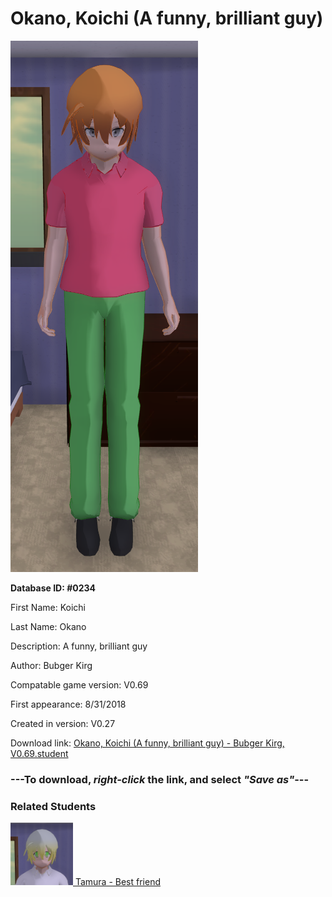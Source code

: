 # Okano, Koichi (A funny, brilliant guy)

<img src="../../Files/Images/Okano, Koichi (A funny, brilliant guy).png" title="Okano, Koichi (A funny, brilliant guy) - Bubger Kirg, V0.69">

**Database ID: #0234**

First Name: Koichi

Last Name: Okano

Description: A funny, brilliant guy

Author: Bubger Kirg

Compatable game version: V0.69

First appearance: 8/31/2018

Created in version: V0.27

Download link: <a href="https://raw.githubusercontent.com/Arbiter1223/Daigaku-Gurashi-Custom-Students/master/Files/Student%20Files/Okano%2C%20Koichi%20(A%20funny%2C%20brilliant%20guy)%20-%20Bubger%20Kirg%2C%20V0.69.student">Okano, Koichi (A funny, brilliant guy) - Bubger Kirg, V0.69.student</a>

### ---**To download, _right-click_ the link, and select _"Save as"_**---

### Related Students

<a href="Egami, Tamura (A modest, content boy).md"><img src="../../Files/Thumbs/Egami, Tamura (A modest, content boy).png" height="100" width="100" title="Egami, Tamura (A modest, content boy) - Bubger Kirg, V0.69"></a><a href="Egami, Tamura (A modest, content boy).md"> Tamura - Best friend</a>

